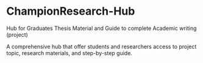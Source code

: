 # ChampionResearch-Hub
Hub for Graduates Thesis Material and Guide to complete Academic writing (project)

A comprehensive hub that offer students and researchers access to project topic, research materials, and step-by-step guide.
